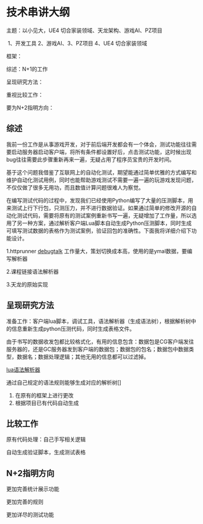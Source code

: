 # 技术串讲大纲

主题：以小见大，UE4 切合家装领域、天龙架构、游戏AI、PZ项目

​	1、开发工具 2、游戏AI、3、PZ项目  4、UE4 切合家装领域

框架：

综述：N+1的工作

呈现研究方法：

重视比较工作：

要为N+2指明方向：



## 综述

我前一份工作是从事游戏开发，对于前后端开发都会有一个体会，测试功能往往需要启动服务器启动客户端，将所有条件都设置好后，点击测试功能，这时候出现bug往往需要此步骤重新再来一遍，无疑占用了程序员宝贵的开发时间。

基于这个问题我借鉴了互联网上的自动化测试，期望能通过简单优雅的方式编写和维护自动化测试用例，同时也能帮助游戏测试不需要一遍一遍的玩游戏发现问题，不仅仅做了很多无用功，而且数值计算问题很难人为察觉。

在编写测试代码的过程中，发现我们已经使用Python编写了大量的压测脚本，用来测试上行下行包，只测压力，并不进行数据验证。如果通过简单的修改开源的自动化测试代码，需要将原有的测试案例重新书写一遍，无疑增加了工作量，所以选用了另一种方案，通过解析客户端Lua脚本自动生成Python压测脚本，同时生成可填写测试数据的表格作为测试案例，验证回包的准确性。下面我将详细介绍下功能设计。

1.httprunner [debugtalk](https://debugtalk.com/post/build-ideal-app-automation-test-framework) 工作量大，策划切换成本高，使用的是ymal数据，要编写解析器

2.课程链接语法解析器

3.天龙的原始实现



## 呈现研究方法

准备工作：客户端lua脚本，调试工具，语法解析器（生成语法树），根据解析树中的信息重新生成python压测代码，同时生成表格文件。

由于书写的数据收发包都比较格式化，有用的信息包含：数据包是CG客户端发往服务器的，还是GC服务器发到客户端的数据包；数据包的包名；数据包中数据类型，数据名；数据处理逻辑；其他无用的信息都可以过滤掉。

[lua语法解析器](http://lua-users.org/wiki/LuaGrammar)

通过自己规定的语法规则能够生成对应的解析树[]

1. 在原有的框架上进行更改
2. 根据项目已有代码自动生成

## 比较工作

原有代码处理：自己手写相关逻辑

自动生成验证脚本，生成测试表格

## N+2指明方向

更加完善统计展示功能

更加完善的规则

更加详尽的测试功能




